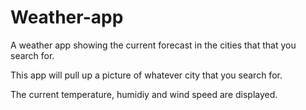 # Weather-app
A weather app showing the current forecast in the cities that that you search for.

This app will pull up a picture of whatever city that you search for.

The current temperature, humidiy and wind speed are displayed.
